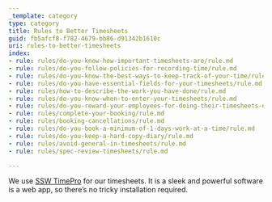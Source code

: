```yaml
---
_template: category
type: category
title: Rules to Better Timesheets
guid: fb5afcf8-f782-4679-bb86-d91342b1610c
uri: rules-to-better-timesheets
index:
- rule: rules/do-you-know-how-important-timesheets-are/rule.md
- rule: rules/do-you-follow-policies-for-recording-time/rule.md
- rule: rules/do-you-know-the-best-ways-to-keep-track-of-your-time/rule.md
- rule: rules/do-you-have-essential-fields-for-your-timesheets/rule.md
- rule: rules/how-to-describe-the-work-you-have-done/rule.md
- rule: rules/do-you-know-when-to-enter-your-timesheets/rule.md
- rule: rules/do-you-reward-your-employees-for-doing-their-timesheets-on-time/rule.md
- rule: rules/complete-your-booking/rule.md
- rule: rules/booking-cancellations/rule.md
- rule: rules/do-you-book-a-minimum-of-1-days-work-at-a-time/rule.md
- rule: rules/do-you-keep-a-hard-copy-diary/rule.md
- rule: rules/avoid-general-in-timesheets/rule.md
- rule: rules/spec-review-timesheets/rule.md

---
```


We use [SSW TimePro](https://sswtimepro.com/) for our timesheets. It is a sleek and powerful software is a web app, so there’s no tricky installation required.
